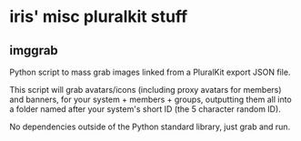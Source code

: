 # iris' misc pluralkit stuff

## imggrab

Python script to mass grab images linked from a PluralKit export JSON file.

This script will grab avatars/icons (including proxy avatars for members)
and banners, for your system + members + groups, outputting them all into
a folder named after your system's short ID (the 5 character random ID).

No dependencies outside of the Python standard library, just grab and run.
